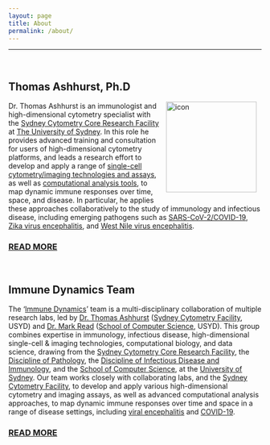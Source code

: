 ```yaml
---
layout: page
title: About
permalink: /about/
---
```


---

<br />

## Thomas Ashhurst, Ph.D

<div class='row'>
    <div class="image">
        <a href="https://immunedynamics.io/thomas-ashhurst/">
            <img src="https://raw.githubusercontent.com/tomashhurst/tomashhurst.github.io/master/images/TA%20cropped.jpg" alt="icon" width="180" align="right" style="padding-left: 10px; padding-right: 10px; padding-top: 0px; padding-bottom: 10px">
        </a>
    </div>
</div>

Dr. Thomas Ashhurst is an immunologist and high-dimensional cytometry specialist with the [Sydney Cytometry Core Research Facility](https://sydneycytometry.org.au) at [The University of Sydney](https://www.sydney.edu.au/). In this role he provides advanced training and consultation for users of high-dimensional cytometry platforms, and leads a research effort to develop and apply a range of [single-cell cytometry/imaging technologies and assays](https://tomashhurst.github.io/research/#high-dimensional-cytometry-and-imaging-technologies), as well as [computational analysis tools](https://tomashhurst.github.io/research/#computational-analysis-approaches), to map dynamic immune responses over time, space, and disease. In particular, he applies these approaches collaboratively to the study of immunology and infectious disease, including emerging pathogens such as [SARS-CoV-2/COVID-19](https://tomashhurst.github.io/research/#application-to-disease), [Zika virus encephalitis](https://tomashhurst.github.io/research/#application-to-disease), and [West Nile virus encephalitis](https://tomashhurst.github.io/research/#application-to-disease).

### [**READ MORE**](https://immunedynamics.io/thomas-ashhurst/)

<br />

## Immune Dynamics Team

The ‘[Immune Dynamics](https://immunedynamics.io/team)’ team is a multi-disciplinary collaboration of multiple research labs, led by [Dr. Thomas Ashhurst](https://immunedynamics.github.io/thomas-ashhurst/) ([Sydney Cytometry Facility](https://sydneycytometry.org.au), USYD) and [Dr. Mark Read](https://immunedynamics.github.io/mark-read/) ([School of Computer Science](https://www.sydney.edu.au/engineering/schools/school-of-computer-science.html), USYD). This group combines expertise in immunology, infectious disease, high-dimensional single-cell & imaging technologies, computational biology, and data science, drawing from the [Sydney Cytometry Core Research Facility](https://sydneycytometry.org.au/), the [Discipline of Pathology](https://www.sydney.edu.au/medicine-health/schools/school-of-medical-sciences/discipline-of-pathology.html), the [Discipline of Infectious Disease and Immunology](https://www.sydney.edu.au/medicine-health/our-research/school-of-medical-sciences.html), and the [School of Computer Science](https://www.sydney.edu.au/engineering/schools/school-of-computer-science.html), at the [University of Sydney](https://www.sydney.edu.au/). Our team works closely with collaborating labs, and the [Sydney Cytometry Facility](https://sydneycytometry.org.au/), to develop and apply various high-dimensional cytometry and imaging assays, as well as advanced computational analysis approaches, to map dynamic immune responses over time and space in a range of disease settings, including [viral encephalitis](https://immunedynamics.io/research) and [COVID-19](https://immunedynamics.io/research). 

### [**READ MORE**](https://immunedynamics.io/team/)

<br />
